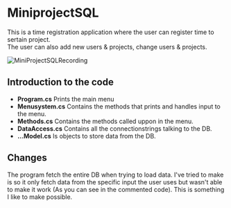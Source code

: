 # MiniprojectSQL

This is a time registration application where the user can register time to sertain project. <br>
The user can also add new users & projects, change users & projects.

![MiniProjectSQLRecording](https://user-images.githubusercontent.com/112638774/224285770-bf96c119-c0d0-437f-bafa-ba8dc92cc372.gif)

## Introduction to the code

 - **Program.cs** Prints the main menu
 - **Menusystem.cs** Contains the methods that prints and handles input to the menu.
 - **Methods.cs** Contains the methods called uppon in the menu.
 - **DataAccess.cs** Contains all the connectionstrings talking to the DB.
 - **...Model.cs** Is objects to store data from the DB.


## Changes
The program fetch the entire DB when trying to load data. I've tried to make is so it only fetch data from the specific input the user uses but wasn't able to make it work (As you can see in the commented code). This is something I like to make possible.
